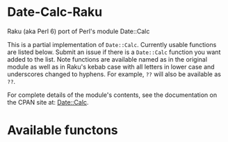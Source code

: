 # Date-Calc-Raku
Raku (aka Perl 6) port of Perl's module Date::Calc

This is a partial implementation of `Date::Calc`. Currently usable
functions are listed below.  Submit an issue if there is a `Date::Calc`
function you want added to the list.  Note functions are available
named as in the original module as well as in Raku's kebab case with
all letters in lower case and underscores changed to hyphens. For
example, `??` will also be available as `??`.

For complete details of the module's contents, see the documentation
on the CPAN site at:
[Date::Calc](htt[s://metacpan.org/pod/distribution/Date-Calc/lib/Date/Calc.pod).

# Available functons
